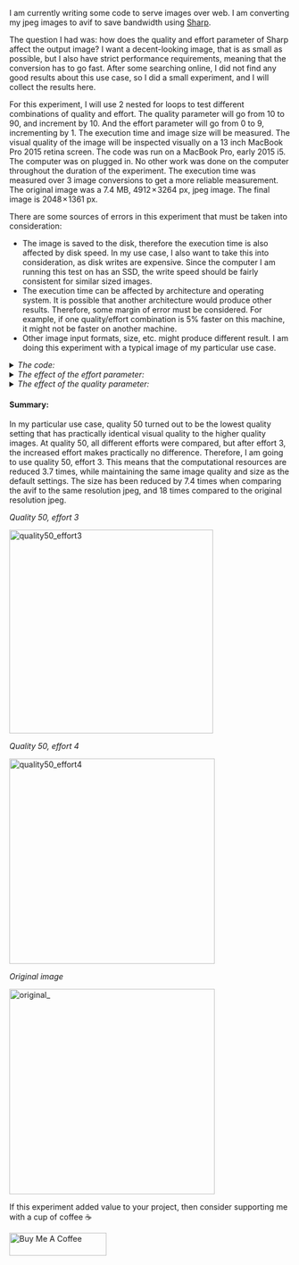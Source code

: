 I am currently writing some code to serve images over web. I am converting my jpeg images to avif to save bandwidth using [Sharp](https://www.npmjs.com/package/sharp).

The question I had was: how does the quality and effort parameter of Sharp affect the output image? I want a decent-looking image, that is as small as possible, but I also have strict performance requirements, meaning that the conversion has to go fast. After some searching online, I did not find any good results about this use case, so I did a small experiment, and I will collect the results here.


For this experiment, I will use 2 nested for loops to test different combinations of quality and effort. The quality parameter will go from 10 to 90, and increment by 10. And the effort parameter will go from 0 to 9, incrementing by 1. The execution time and image size will be measured. The visual quality of the image will be inspected visually on a 13 inch MacBook Pro 2015 retina screen. The code was run on a MacBook Pro, early 2015 i5. The computer was on plugged in. No other work was done on the computer throughout the duration of the experiment. The execution time was measured over 3 image conversions to get a more reliable measurement. The original image was a 7.4 MB, 4912 × 3264 px, jpeg image. The final image is 2048 × 1361 px.

There are some sources of errors in this experiment that must be taken into consideration:
 - The image is saved to the disk, therefore the execution time is also affected by disk speed. In my use case, I also want to take this into consideration, as disk writes are expensive. Since the computer I am running this test on has an SSD, the write speed should be fairly consistent for similar sized images.
 - The execution time can be affected by architecture and operating system. It is possible that another architecture would produce other results. Therefore, some margin of error must be considered. For example, if one quality/effort combination is 5% faster on this machine, it might not be faster on another machine.
 - Other image input formats, size, etc. might produce different result. I am doing this experiment with a typical image of my particular use case.

<details>
  <summary><i>The code:</i></summary>
  
```javascript
console.log("Quality,Effort,ExecutionTime (ms),size (kB)");
for (let effort = 0; effort <= 9; effort++) {
  for (let quality = 10; quality <= 90; quality += 10) {
    let startTime = Date.now();

    for (let i = 0; i < 3; i++) {
      await sharp(file.buffer)
        .resize(width, height)
        .avif({
          quality: quality, // quality, integer 1-100 default 50
          effort: effort, // CPU effort, between 0 (fastest) and 9 (slowest). Default 4
        })
        .toFile(
          outputPath +
            "/" +
            "effort_" +
            String(effort) +
            "_quality_" +
            String(quality) +
            ".avif"
        );
    }

    // Get file stats to retrieve the size
    const stats = fs.statSync(
      outputPath +
        "/" +
        "effort_" +
        String(effort) +
        "_quality_" +
        String(quality) +
        ".avif"
    );

    let executionTime = Date.now() - startTime;
    console.log(
      `${quality},${effort},${executionTime / 3},${stats.size / 1000}`
    );
  }
}
```
</details>

<details>
  <summary><i>The effect of the effort parameter:</i></summary>

##### Overview:

The results show that the effort has a dramatic effect on the execution time, however; the size is not affected by effort.

| Effort | Average execution time (ms) | Execution time stdev  | Average size (kB) | Average size stdev |
| :---:  |             :---:           |                 :---: |     :---:         |    :---:           |
| 0      |                        454  | 104                   |  522              |      436           |
| 1      |                        904  | 223                   |  493              |      408           |  
| 2      |                       1 229 | 289                   |  493              |      407           |
| 3      |                       1 768 | 309                   |  515              |      416           |
| 4      |                       7 460 | 2 766                 |  508              |      407           |
| 5      |                       10 910| 3 670                 |  508              |      407           |
| 6      |                       17 894| 6 145                 |  508              |      409           |
| 7      |                       12 412| 8 739                 |  507              |      408           |
| 8      |                       29 189| 10 084                |  508              |      408           |
| 9      |                       56 273| 9 781                 |  514              |      412           |




##### Graph of average execution time:

In this figure, it can be seen that the execution time increases exponentially with effort. Efforts below 4 are reasonably quick, but after that, the execution time quickly gets very large.

<img width="672" alt="graph_of_average_execution_time" src="https://github.com/Emanuel-Bjurhager/random_bits_of_information/assets/71664020/bbdf6faf-242a-4074-93ce-9979f0f48a3b">


##### The effect of effort on image quality:

Since effort has no effect on image size (this is true for any quality, not just the average case), that raises the question, how the quality is affected by effort? To compare this, and make the difference more obvious, a small portion of the image is displayed from every effort at quality 20.

<details>
  <summary><i>Images:</i></summary>

###### Effort 0:
<img width="366" alt="effort0_quality20" src="https://github.com/Emanuel-Bjurhager/random_bits_of_information/assets/71664020/14fb6502-d346-4b70-ba8d-914c26e70cf8">

###### Effort 1:
<img width="368" alt="effort1_quality20" src="https://github.com/Emanuel-Bjurhager/random_bits_of_information/assets/71664020/877051ce-dfe5-40d3-ae97-fca25682c8cf">

###### Effort 2:
<img width="367" alt="effort2_quality20" src="https://github.com/Emanuel-Bjurhager/random_bits_of_information/assets/71664020/caedddaa-9c6a-4cc4-8161-ee51b0197bb0">

###### Effort 3:
<img width="367" alt="effort3_quality20" src="https://github.com/Emanuel-Bjurhager/random_bits_of_information/assets/71664020/c76de8f6-4c2d-4468-a238-395872fd23a2">

###### Effort 4:
<img width="369" alt="effort4_quality20" src="https://github.com/Emanuel-Bjurhager/random_bits_of_information/assets/71664020/ad48e5f7-4c19-4d01-8dc2-c2b49668386a">

###### Effort 5:
<img width="366" alt="effort5_quality20" src="https://github.com/Emanuel-Bjurhager/random_bits_of_information/assets/71664020/d5aedf23-bda2-4fc4-8fe8-ea6a558ccf71">

###### Effort 6:
<img width="368" alt="effort6_quality20" src="https://github.com/Emanuel-Bjurhager/random_bits_of_information/assets/71664020/3dc032ae-2fcf-40f0-b000-2674d1bd0fad">

###### Effort 7:
<img width="368" alt="effort7_quality20" src="https://github.com/Emanuel-Bjurhager/random_bits_of_information/assets/71664020/ab12d48b-f38c-433d-a97e-cb90ac901bea">

###### Effort 8:
<img width="367" alt="effort8_quality20" src="https://github.com/Emanuel-Bjurhager/random_bits_of_information/assets/71664020/488dafd0-dbd0-46c7-b5ef-52afc7903d8b">

###### Effort 9:
<img width="367" alt="effort9_quality20" src="https://github.com/Emanuel-Bjurhager/random_bits_of_information/assets/71664020/dd9ed567-c907-4e0b-b712-c0f5192e1d20">

</details>

The difference between each effort increasing from 0 to 4 is dramatic, but after that, the difference becomes much smaller, almost negligeble. This is probably because we have hit an upper limit for how good the quality can get in such a small image. To test this teory, lets compare an effort level 0 and 9 image of quality 50:

<details>
  <summary><i>Images:</i></summary>

###### Effort 0, quality 50:
<img width="367" alt="effort0_quality50" src="https://github.com/Emanuel-Bjurhager/random_bits_of_information/assets/71664020/7c21fcc1-c886-4479-99e0-0043e7623297">


###### Effort 9, quality 50:
<img width="367" alt="effort9_quality50" src="https://github.com/Emanuel-Bjurhager/random_bits_of_information/assets/71664020/0f68f57c-9257-498d-b0b3-f870c7cc3ecb">

</details>

Judging from these two images, it can be seen that the effort 9 image have slightly less noise, and are also a bit sharper. But the difference is not big enough to justify spending 103 times as much computing effort. Basically, the computer has to spend a lot of time trying to fit a “better” image into roughly the same space, and over some point, that is very difficult to do, with almost no improvement after a certain time.

</details>

<details>
  <summary><i>The effect of the quality parameter:</i></summary>

##### Overview:

The results show that the quality has a dramatic effect on the size, but also affects the execution time. This makes sense, as a larger image requires more processing, and is slower to write to disk.

| Quality  | Average execution time (ms) | Execution time stdev  | Average size (kB) | Average size stdev |
| :---:    |             :---:           |                 :---: |     :---:         |    :---:           |
| 10       |                      8 822  | 12 060                |  73               |      7             |
| 20       |                     10 779  | 14 627                |  128              |      8             |  
| 30       |                     12 815  | 17 347                |  193              |      8             |
| 40       |                     14 996  | 20 683                |  283              |      8             |
| 50       |                     14 280  | 15 935                |  401              |      9             |
| 60       |                     16 099  | 17 796                |  554              |      12            |
| 70       |                     17 090  | 19 120                |  706              |      15            |
| 80       |                     18 901  | 20 769                |  885              |      19            |
| 90       |                     21 612  | 23 445                |  1 331            |      21            |




##### Graph of average execution time:

In this figure, it can be seen that the execution time increases linearly with quality.

<img width="677" alt="graph_of_average_execution_time_quality" src="https://github.com/Emanuel-Bjurhager/random_bits_of_information/assets/71664020/98236376-b88a-4803-8596-48bc304aaee2">

##### Graph of average size:
In this figure, it can be seen that the size increases exponentially with quality.

<img width="752" alt="graph_of_average_size_quality" src="https://github.com/Emanuel-Bjurhager/random_bits_of_information/assets/71664020/4c01cf0f-a80c-49a0-83cf-feba7e6d4473">



Since quality has the most effect on the image size, this raises the question, how the visual quality is affected by the quality parameter? When does it not make sense to increase the quality anymore? To compare this, and make the difference more obvious, a small portion of the image is displayed from every quality at effort 3. Effort 3 was chosen, because, if we should choose effort 0, 1 or 2, then the CPU does not have a lot of time to fit the data into the almost fixed image size, making the quality, the most important quality parameter. By increasing the effort to 3, the CPU should have enough time to make the higher quality settings less useful, but at the expense of execution time. Let us see if this theory is correct or not:

<details>
  <summary><i>Images:</i></summary>

###### Quality 10:
<img width="366" alt="effort_3_quality_10_" src="https://github.com/Emanuel-Bjurhager/random_bits_of_information/assets/71664020/55347a0d-27a4-40b8-8996-b6f6a63c0eea">

###### Quality 20:
<img width="369" alt="effort_3_quality_20_" src="https://github.com/Emanuel-Bjurhager/random_bits_of_information/assets/71664020/8211ad60-787a-486f-afa2-1a1582be3fa8">

###### Quality 30:
<img width="367" alt="effort_3_quality_30_" src="https://github.com/Emanuel-Bjurhager/random_bits_of_information/assets/71664020/ce2b9fdc-02d8-43e7-a619-9fe357a1a68a">

###### Quality 40:
<img width="367" alt="effort_3_quality_40_" src="https://github.com/Emanuel-Bjurhager/random_bits_of_information/assets/71664020/5c22129d-d20a-460b-86e8-70a1d5d0e0e6">

###### Quality 50:
<img width="365" alt="effort_3_quality_50_" src="https://github.com/Emanuel-Bjurhager/random_bits_of_information/assets/71664020/10427dba-b76b-467b-9d70-92df1c033b7c">

###### Quality 60:
<img width="367" alt="effort_3_quality_60_" src="https://github.com/Emanuel-Bjurhager/random_bits_of_information/assets/71664020/36facb96-59cc-4d51-9f8b-95ff553a619e">

###### Quality 70:
<img width="366" alt="effort_3_quality_70_" src="https://github.com/Emanuel-Bjurhager/random_bits_of_information/assets/71664020/c8773e78-499d-40b6-8380-d99e19f53a2c">

###### Quality 80:
<img width="366" alt="effort_3_quality_80_" src="https://github.com/Emanuel-Bjurhager/random_bits_of_information/assets/71664020/4883e9c6-9330-492b-8654-40cc6ad5d094">

###### Quality 90:
<img width="366" alt="effort_3_quality_90_" src="https://github.com/Emanuel-Bjurhager/random_bits_of_information/assets/71664020/ab34d0b1-6c8f-4e32-939c-f33615ef4ccd">



</details>

The difference between each quality increasing from 10 to 30 is dramatic, but after that, the difference becomes much smaller. In my example, I think that going from quality 40 to 50 lets more details get included in the image, but those details are mostly minor dust and noise. Therefore, I think that, going from quality 10 and stepping upwards, I think that the best image is at quality 40. There are some minor artifacts at the smooth surface, for example, some color gradients being slightly off, but overall the image looks good at quality 40 and has less noise than the image at quality 50. Comparing quality 50, with 90, the difference is negligible:


<details>
  <summary><i>Images:</i></summary>

###### Quality 40:
<img width="367" alt="effort_3_quality_40__" src="https://github.com/Emanuel-Bjurhager/random_bits_of_information/assets/71664020/a3180765-34ca-4a27-b05f-2201697fa234">

###### Quality 50:
<img width="366" alt="effort_3_quality_90_" src="https://github.com/Emanuel-Bjurhager/random_bits_of_information/assets/71664020/ab34d0b1-6c8f-4e32-939c-f33615ef4ccd">

###### Quality 90:
<img width="366" alt="effort_3_quality_90_" src="https://github.com/Emanuel-Bjurhager/random_bits_of_information/assets/71664020/ab34d0b1-6c8f-4e32-939c-f33615ef4ccd">


</details>


Here, overall, quality 40 had the best quality while keeping the file size very small. However, it had some artifacts that I fear could be of issue in the future, therefore; I am going to use quality 50.


</details>


#### Summary:
In my particular use case, quality 50 turned out to be the lowest quality setting that has practically identical visual quality to the higher quality images. At quality 50, all different efforts were compared, but after effort 3, the increased effort makes practically no difference. Therefore, I am going to use quality 50, effort 3. This means that the computational resources are reduced 3.7 times, while maintaining the same image quality and size as the default settings. The size has been reduced by 7.4 times when comparing the avif to the same resolution jpeg, and 18 times compared to the original resolution jpeg.

*Quality 50, effort 3*

<img width="365" alt="quality50_effort3" src="https://github.com/Emanuel-Bjurhager/random_bits_of_information/assets/71664020/0b434f80-18d3-45a3-9206-65c633252445">

*Quality 50, effort 4*

<img width="368" alt="quality50_effort4" src="https://github.com/Emanuel-Bjurhager/random_bits_of_information/assets/71664020/d9618db5-b66a-4f5a-8a99-242f147699bb">

*Original image*

<img width="368" alt="original_" src="https://github.com/Emanuel-Bjurhager/random_bits_of_information/assets/71664020/85a808ba-3863-475b-8000-1be870b665d7">






If this experiment added value to your project, then consider supporting me with a cup of coffee ☕

<a href="https://www.buymeacoffee.com/emanuelb" target="_blank"><img src="https://raw.githubusercontent.com/appcraftstudio/buymeacoffee/master/Images/snapshot-bmc-button.png" alt="Buy Me A Coffee" height="41" width="174"></a>





